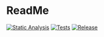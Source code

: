 # ReadMe

[![Static Analysis](https://github.com/ScottGibb/ci_playground/actions/workflows/static%20analysis.yml/badge.svg)](https://github.com/ScottGibb/ci_playground/actions/workflows/static%20analysis.yml) [![Tests](https://github.com/ScottGibb/ci_playground/actions/workflows/tests.yml/badge.svg)](https://github.com/ScottGibb/ci_playground/actions/workflows/tests.yml) [![Release](https://github.com/ScottGibb/ci_playground/actions/workflows/deploy.yml/badge.svg)](https://github.com/ScottGibb/ci_playground/actions/workflows/deploy.yml)


<!-- ![Diagram Image Link](diagram.pum) -->
